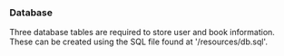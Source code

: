 ### Database ###
Three database tables are required to store user and book information. These can be created using the SQL file found at '/resources/db.sql'. <br><br>

